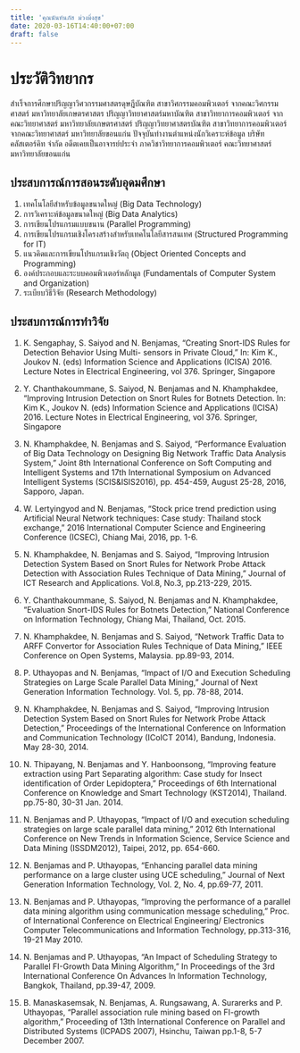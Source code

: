 ```yaml
---
title: 'คุณนันท์นภัส ม่วงมิ่งสุข'
date: 2020-03-16T14:40:00+07:00
draft: false
---
```


# ประวัติวิทยากร

สำเร็จการศึกษาปริญญาวิศวกรรมศาสตรดุษฎีบัณฑิต สาขาวิศกรรมคอมพิวเตอร์ จากคณะวิศกรรมศาสตร์ มหาวิทยาลัยเกษตรศาสตร ปริญญาวิทยาศาสตร์มหาบัณฑิต สาขาวิทยาการคอมพิวเตอร์ จากคณะวิทยาศาสตร์ มหาวิทยาลัยเกษตรศาสตร์ ปริญญาวิทยาศาสตรบัณฑิต สาขาวิทยาการคอมพิวเตอร์ จากคณะวิทยาศาสตร์ มหาวิทยาลัยขอนแก่น <!--more--> ปัจจุบันทำงานตำแหน่งนักวิเคราะห์ข้อมูล บริษัท คลัสเตอร์คิท จำกัด อดีตเคยเป็นอาจารย์ประจำ ภาควิชาวิทยาการคอมพิวเตอร์ คณะวิทยาศาสตร์ มหาวิทยาลัยขอนแก่น 

## ประสบการณ์การสอนระดับอุดมศึกษา

1. เทคโนโลยีสำหรับข้อมูลขนาดใหญ่ (Big Data Technology)
2. การวิเคราะห์ข้อมูลขนาดใหญ่ (Big Data Analytics)
3. การเขียนโปรแกรมแบบขนาน (Parallel Programming)
4. การเขียนโปรแกรมเชิงโครงสร้างสำหรับเทคโนโลยีสารสนเทศ (Structured Programming for IT)
5. แนวคิดและการเขียนโปรแกรมเชิงวัตถุ (Object Oriented Concepts and Programming)
6. องค์ประกอบและระบบคอมพิวเตอร์หลักมูล (Fundamentals of Computer System and Organization)
7. ระเบียบวิธีวิจัย (Research Methodology)

## ประสบการณ์การทำวิจัย

1. K. Sengaphay, S. Saiyod and N. Benjamas, “Creating Snort-IDS Rules for Detection Behavior Using Multi- sensors in Private Cloud,” In: Kim K., Joukov N. (eds) Information Science and Applications (ICISA) 2016. Lecture Notes in Electrical Engineering, vol 376. Springer, Singapore

2. Y. Chanthakoummane, S. Saiyod, N. Benjamas and N. Khamphakdee, “Improving Intrusion Detection on Snort Rules for Botnets Detection. In: Kim K., Joukov N. (eds) Information Science and Applications (ICISA) 2016. Lecture Notes in Electrical Engineering, vol 376. Springer, Singapore

3. N. Khamphakdee, N. Benjamas and S. Saiyod, “Performance Evaluation of Big Data Technology on Designing Big Network Traffic Data Analysis System,” Joint 8th International Conference on Soft Computing and Intelligent Systems and 17th International Symposium on Advanced Intelligent Systems (SCIS&ISIS2016), pp. 454-459, August 25-28, 2016, Sapporo, Japan.

4. W. Lertyingyod and N. Benjamas, “Stock price trend prediction using Artificial Neural Network techniques: Case study: Thailand stock exchange,” 2016 International Computer Science and Engineering Conference (ICSEC), Chiang Mai, 2016, pp. 1-6.

5. N. Khamphakdee, N. Benjamas and S. Saiyod, “Improving Intrusion Detection System Based on Snort Rules for Network Probe Attack Detection with Association Rules Technique of Data Mining,” Journal of ICT Research and Applications. Vol.8, No.3, pp.213-229, 2015.

6. Y. Chanthakoummane, S. Saiyod, N. Benjamas and N. Khamphakdee, “Evaluation Snort-IDS Rules for Botnets Detection,” National Conference on Information Technology, Chiang Mai, Thailand, Oct. 2015.

7. N. Khamphakdee, N. Benjamas and S. Saiyod, “Network Traffic Data to ARFF Convertor for Association Rules Technique of Data Mining,” IEEE Conference on Open Systems, Malaysia. pp.89-93, 2014.

8. P. Uthayopas and N. Benjamas, “Impact of I/O and Execution Scheduling Strategies on Large Scale Parallel Data Mining,” Journal of Next Generation Information Technology. Vol. 5, pp. 78-88, 2014.

9. N. Khamphakdee, N. Benjamas and S. Saiyod, “Improving Intrusion Detection System Based on Snort Rules for Network Probe Attack Detection,” Proceedings of the International Conference on Information and Communication Technology (ICoICT 2014), Bandung, Indonesia. May 28-30, 2014.

10. N. Thipayang, N. Benjamas and Y. Hanboonsong, “Improving feature extraction using Part Separating algorithm: Case study for Insect identification of Order Lepidoptera,” Proceedings of 6th International Conference on Knowledge and Smart Technology (KST2014), Thailand. pp.75-80, 30-31 Jan. 2014.

11. N. Benjamas and P. Uthayopas, “Impact of I/O and execution scheduling strategies on large scale parallel data mining,” 2012 6th International Conference on New Trends in Information Science, Service Science and Data Mining (ISSDM2012), Taipei, 2012, pp. 654-660.

12. N. Benjamas and P. Uthayopas, “Enhancing parallel data mining performance on a large cluster using UCE scheduling,” Journal of Next Generation Information Technology, Vol. 2, No. 4, pp.69-77, 2011.

13. N. Benjamas and P. Uthayopas, “Improving the performance of a parallel data mining algorithm using communication message scheduling,” Proc. of International Conference on Electrical Engineering/ Electronics Computer Telecommunications and Information Technology, pp.313-316, 19-21 May 2010.

14. N. Benjamas and P. Uthayopas, “An Impact of Scheduling Strategy to Parallel FI-Growth Data Mining Algorithm,” In Proceedings of the 3rd International Conference On Advances In Information Technology, Bangkok, Thailand, pp.39-47, 2009.

15. B. Manaskasemsak, N. Benjamas, A. Rungsawang, A. Surarerks and P. Uthayopas, “Parallel association rule mining based on FI-growth algorithm,” Proceeding of 13th International Conference on Parallel and Distributed Systems (ICPADS 2007), Hsinchu, Taiwan pp.1-8, 5-7 December 2007.